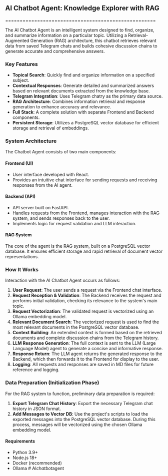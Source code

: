## AI Chatbot Agent: Knowledge Explorer with RAG
====================================================


The AI Chatbot Agent is an intelligent system designed to find, organize, and summarize information on a particular topic. Utilizing a Retrieval-Augmented Generation (RAG) architecture, this chatbot retrieves relevant data from saved Telegram chats and builds cohesive discussion chains to generate accurate and comprehensive answers.

### Key Features

*   **Topical Search**: Quickly find and organize information on a specified subject.
*   **Contextual Responses**: Generate detailed and summarized answers based on relevant documents extracted from the knowledge base.
*   **Telegram Integration**: Uses Telegram chatry as the primary data source.
*   **RAG Architecture**: Combines information retrieval and response generation to enhance accuracy and relevance.
*   **Full Stack**: A complete solution with separate Frontend and Backend components.
*   **Persistent Storage**: Utilizes a PostgreSQL vector database for efficient storage and retrieval of embeddings.

### System Architecture

The Chatbot Agent consists of two main components:

#### Frontend (UI)

*   User interface developed with React.
*   Provides an intuitive chat interface for sending requests and receiving responses from the AI agent.

#### Backend (API)

*   API server built on FastAPI.
*   Handles requests from the Frontend, manages interaction with the RAG system, and sends responses back to the user.
*   Implements logic for request validation and LLM interaction.

#### RAG System

The core of the agent is the RAG system, built on a PostgreSQL vector database. It ensures efficient storage and rapid retrieval of document vector representations.

### How It Works

Interaction with the AI Chatbot Agent occurs as follows:

1.  **User Request**: The user sends a request via the Frontend chat interface.
2.  **Request Reception & Validation**: The Backend receives the request and performs initial validation, checking its relevance to the system's main topic.
3.  **Request Vectorization**: The validated request is vectorized using an Ollama embedding model.
4.  **Relevant Document Search**: The vectorized request is used to find the most relevant documents in the PostgreSQL vector database.
5.  **Context Building**: An extended context is formed based on the retrieved documents and complete discussion chains from the Telegram history.
6.  **LLM Response Generation**: The full context is sent to the LLM (Large Language Model) agent to generate a concise and informative response.
7.  **Response Return**: The LLM agent returns the generated response to the Backend, which then forwards it to the Frontend for display to the user.
8.  **Logging**: All requests and responses are saved in MD files for future reference and logging.

### Data Preparation (Initialization Phase)

For the RAG system to function, preliminary data preparation is required:

1.  **Export Telegram Chat History**: Export the necessary Telegram chat history in JSON format.
2.  **Add Messages to Vector DB**: Use the project's scripts to load the exported messages into the PostgreSQL vector database. During this process, messages will be vectorized using the chosen Ollama embedding model.


#### Requirements

*   Python 3.9+
*   Node.js 18+
*   Docker (recommended)
*   Ollama
#   A I _ c h a t b o t _ a g e n t  
 